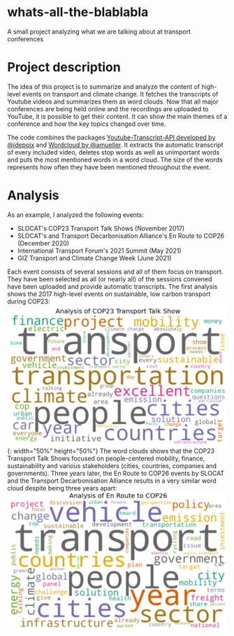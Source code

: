 # whats-all-the-blablabla
A small project analyzing what we are talking about at transport conferences

# Project description

The idea of this project is to summarize and analyze the content of high-level events on transport and climate change. It fetches the transcripts of Youtube videos and summarizes them as word clouds. Now that all major conferences are being held online and the recordings are uploaded to YouTube, it is possible to get their content. It can show the main themes of a conference and how the key topics changed over time.

The code combines the packages [Youtube-Transcript-API developed by @jdepoix](https://github.com/jdepoix/youtube-transcript-api) and [Wordcloud by @amueller](https://github.com/amueller/word_cloud). It extracts the automatic transcript of every included video, deletes stop words as well as unimportant words and puts the most mentioned words in a word cloud. The size of the words represents how often they have been mentioned throughout the event.

# Analysis

As an example, I analyzed the following events:
* SLOCAT's COP23 Transport Talk Shows (November 2017)
* SLOCAT's and Transport Decarbonisation Alliance's En Route to COP26 (December 2020)
* International Transport Forum's 2021 Summit (May 2021)
* GIZ Transport and Climate Change Week (June 2021)

Each event consists of several sessions and all of them focus on transport. They have been selected as all (or nearly all) of the sessions convened have been uploaded and provide automatic transcripts. 
The first analysis shows the 2017 high-level events on sustainable, low carbon transport during COP23:
![](output1-cop23.JPG){: width="50%" height="50%"}
The word clouds shows that the COP23 Transport Talk Shows focused on people-centered mobility, finance, sustainability and various stakeholders (cities, countries, companies and governments). Three years later, the En Route to COP26 events by SLOCAT and the Transport Decarbonisation Alliance results in a very similar word cloud despite being three years apart:
![](output2-ERCOP26.JPG)



